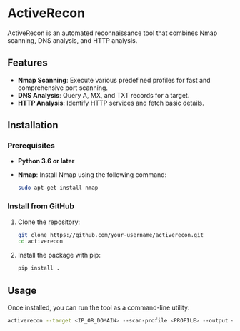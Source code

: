 # ActiveRecon

ActiveRecon is an automated reconnaissance tool that combines Nmap scanning, DNS analysis, and HTTP analysis.

## Features
- **Nmap Scanning**: Execute various predefined profiles for fast and comprehensive port scanning.
- **DNS Analysis**: Query A, MX, and TXT records for a target.
- **HTTP Analysis**: Identify HTTP services and fetch basic details.

## Installation

### Prerequisites
- **Python 3.6 or later**
- **Nmap**: Install Nmap using the following command:

    ```bash
    sudo apt-get install nmap
    ```

### Install from GitHub
1. Clone the repository:

    ```bash
    git clone https://github.com/your-username/activerecon.git
    cd activerecon
    ```

2. Install the package with pip:

    ```bash
    pip install .
    ```

## Usage
Once installed, you can run the tool as a command-line utility:

```bash
activerecon --target <IP_OR_DOMAIN> --scan-profile <PROFILE> --output <OUTPUT_FILE>
